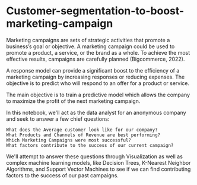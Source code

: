 # Customer-segmentation-to-boost-marketing-campaign

Marketing campaigns are sets of strategic activities that promote a business’s goal or objective. A marketing campaign could be used to promote a product, a service, or the brand as a whole. To achieve the most effective results, campaigns are carefully planned (Bigcommerce, 2022). 

A response model can provide a significant boost to the efficiency of a marketing campaign by increasing responses or reducing expenses. The objective is to predict who will respond to an offer for a product or service.

The main objective is to train a predictive model which allows the company to maximize the profit of the next marketing campaign.

In this notebook, we'll act as the data analyst for an anonymous company and seek to answer a few chief questions:

    What does the Average customer look like for our company?
    What Products and Channels of Revenue are best performing?
    Which Marketing Campaigns were most successful?
    What factors contribute to the success of our current campaign?

We'll attempt to answer these questions through Visualization as well as complex machine learning models, like Decision Trees, K-Nearest Neighbor Algorithms, and Support Vector Machines to see if we can find contributing factors to the success of our past campaigns.
